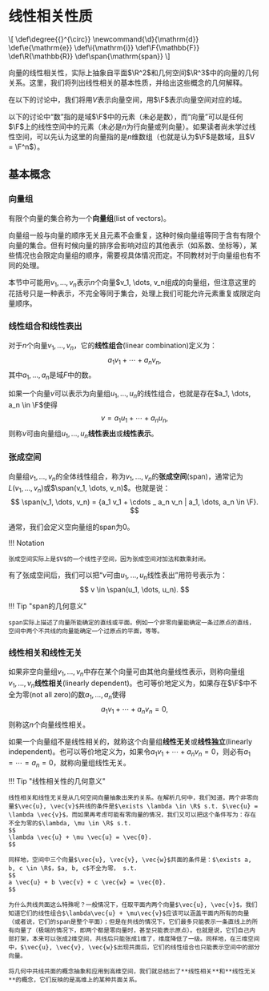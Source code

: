 # 线性相关性质

<div class="hidden-latex">
\[
    \def\degree{{}^{\circ}}
    \newcommand{\d}{\mathrm{d}}
    \def\e{\mathrm{e}}
    \def\i{\mathrm{i}}
    \def\F{\mathbb{F}}
    \def\R{\mathbb{R}}
    \def\span{\mathrm{span}}
\]
</div>

向量的线性相关性，实际上抽象自平面$\R^2$和几何空间$\R^3$中的向量的几何关系。这里，我们将列出线性相关的基本性质，并给出这些概念的几何解释。

在以下的讨论中，我们将用$V$表示向量空间，用$\F$表示向量空间对应的域。

以下的讨论中“数”指的是域$\F$中的元素（未必是数），而“向量”可以是任何$\F$上的线性空间中的元素（未必是$n$为行向量或列向量）。如果读者尚未学过线性空间，可以先认为这里的向量指的是$n$维数组（也就是认为$\F$是数域，且$V = \F^n$）。

## 基本概念

### 向量组

有限个向量的集合称为一个**向量组**(list of vectors)。

向量组一般与向量的顺序无关且元素不会重复，这种时候向量组等同于含有有限个向量的集合。但有时候向量的排序会影响对应的其他表示（如系数、坐标等），某些情况也会限定向量组的顺序，需要视具体情况而定。不同教材对于向量组也有不同的处理。

本节中可能用${v_1, \dots, v_n}$表示$n$个向量$v_1, \dots, v_n组成的向量组，但注意这里的花括号只是一种表示，不完全等同于集合，处理上我们可能允许元素重复或限定向量顺序。

### 线性组合和线性表出

对于$n$个向量$v_1, \dots, v_n$，它的**线性组合**(linear combination)定义为：
$$
a_1 v_1 + \cdots + a_n v_n,
$$
其中$a_1, \dots, a_n$是域$F$中的数。

如果一个向量$v$可以表示为向量组$u_1, \dots, u_n$的线性组合，也就是存在$a_1, \dots, a_n \in \F$使得
$$
v = a_1 u_1 + \cdots + a_n u_n,
$$
则称$v$可由向量组$u_1, \dots, u_n$**线性表出**或**线性表示**。

### 张成空间

向量组$v_1, \dots, v_n$的全体线性组合，称为$v_1, \dots, v_n$的**张成空间**(span)，通常记为
$L(v_1, \dots, v_n)$或$\span(v_1, \dots, v_n)$。也就是说：
$$
\span(v_1, \dots, v_n) = {a_1 v_1 + \cdots _ a_n v_n | a_1, \dots, a_n \in \F}.
$$

通常，我们会定义空向量组${}$的span为${0}$。

!!! Notation

    张成空间实际上是$V$的一个线性子空间，因为张成空间对加法和数乘封闭。

有了张成空间后，我们可以把“$v$可由$u_1, \dots, u_n$线性表出”用符号表示为：
$$
v \in \span(u_1, \dots, u_n).
$$

!!! Tip "span的几何意义"

    span实际上描述了向量所能确定的直线或平面。例如一个非零向量能确定一条过原点的直线，空间中两个不共线的向量能确定一个过原点的平面，等等。

### 线性相关和线性无关

如果非空向量组$v_1, \dots, v_n$中存在某个向量可由其他向量线性表示，则称向量组$v_1, \dots, v_n$**线性相关**(linearly dependent)。也可等价地定义为，如果存在$\F$中不全为零(not all zero)的数$a_1, \dots, a_n$使得
$$
a_1 v_1 + \cdots + a_n v_n = 0,
$$
则称这$n$个向量线性相关。

如果一个向量组不是线性相关的，就称这个向量组**线性无关**或**线性独立**(linearly independent)。也可以等价地定义为，如果令$a_1 v_1 + \cdots + a_n v_n = 0$，则必有$a_1 = \cdots = a_n = 0$，就称向量组线性无关。

!!! Tip "线性相关性的几何意义"

    线性相关和线性无关是从几何空间向量抽象出来的关系。在解析几何中，我们知道，两个非零向量$\vec{u}, \vec{v}$共线的条件是$\exists \lambda \in \R$ s.t. $\vec{u} = \lambda \vec{v}$，而如果再考虑可能有零向量的情况，我们又可以把这个条件写为：存在不全为零的$\lambda, \mu \in \R$ s.t.
    $$
    \lambda \vec{u} + \mu \vec{u} = \vec{0}.
    $$

    同样地，空间中三个向量$\vec{u}, \vec{v}, \vec{w}$共面的条件是：$\exists a, b, c \in \R$，$a, b, c$不全为零， s.t.
    $$
    a \vec{u} + b \vec{v} + c \vec{w} = \vec{0}.
    $$

    为什么共线共面这么特殊呢？一般情况下，任取平面内两个向量$\vec{u}, \vec{v}$，我们知道它们的线性组合$\lambda\vec{u} + \mu\vec{v}$应该可以涵盖平面内所有的向量（或者说，它们的span是整个平面）；但是在共线的情况下，它们最多只能表示一条直线上的所有向量了（极端的情况下，即两个都是零向量时，甚至只能表示原点）。也就是说，它们自己内部打架，本来可以张成2维空间，共线后只能张成1维了，维度降低了一级。同样地，在三维空间中，$\vec{u}, \vec{v}, \vec{w}$出现共面后，它们的线性组合也只能表示空间中的部分向量。

    将几何中共线共面的概念抽象和应用到高维空间，我们就总结出了**线性相关**和**线性无关**的概念，它们反映的是高维上的某种共面关系。


